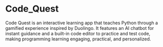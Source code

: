 # Code_Quest
Code Quest is an interactive learning app that teaches Python through a gamified experience inspired by Duolingo. It features an AI chatbot for instant guidance and a built-in code editor to practice and test code, making programming learning engaging, practical, and personalized.
